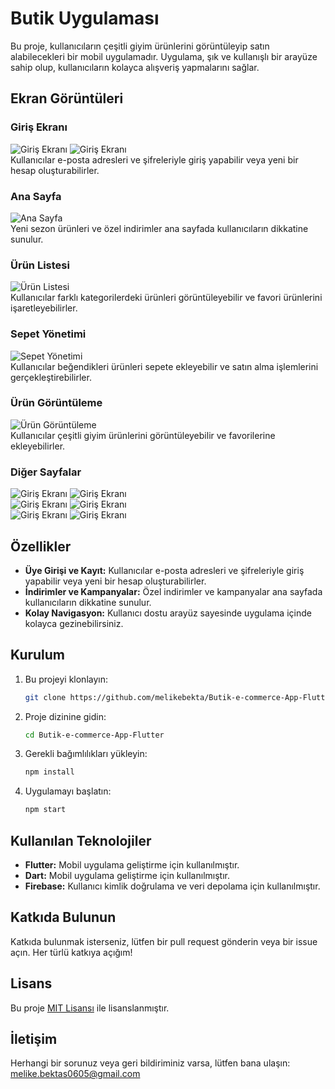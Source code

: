 # Butik Uygulaması

Bu proje, kullanıcıların çeşitli giyim ürünlerini görüntüleyip satın alabilecekleri bir mobil uygulamadır. Uygulama, şık ve kullanışlı bir arayüze sahip olup, kullanıcıların kolayca alışveriş yapmalarını sağlar.

## Ekran Görüntüleri

### Giriş Ekranı
![Giriş Ekranı](assets/git-image/9.JPG)
![Giriş Ekranı](assets/git-image/6.JPG) <br>
Kullanıcılar e-posta adresleri ve şifreleriyle giriş yapabilir veya yeni bir hesap oluşturabilirler.

### Ana Sayfa
![Ana Sayfa](assets/git-image/1.JPG) <br>
Yeni sezon ürünleri ve özel indirimler ana sayfada kullanıcıların dikkatine sunulur.

### Ürün Listesi
![Ürün Listesi](assets/git-image/2.JPG) <br>
Kullanıcılar farklı kategorilerdeki ürünleri görüntüleyebilir ve favori ürünlerini işaretleyebilirler.

### Sepet Yönetimi
![Sepet Yönetimi](assets/git-image/4.JPG) <br>
Kullanıcılar beğendikleri ürünleri sepete ekleyebilir ve satın alma işlemlerini gerçekleştirebilirler.

### Ürün Görüntüleme
![Ürün Görüntüleme](assets/git-image/12.JPG) <br>
Kullanıcılar çeşitli giyim ürünlerini görüntüleyebilir ve favorilerine ekleyebilirler.


### Diğer Sayfalar
![Giriş Ekranı](assets/git-image/3.JPG)
![Giriş Ekranı](assets/git-image/5.JPG) <br>
![Giriş Ekranı](assets/git-image/7.JPG)
![Giriş Ekranı](assets/git-image/8.JPG) <br>
![Giriş Ekranı](assets/git-image/10.JPG)
![Giriş Ekranı](assets/git-image/11.JPG) <br>

## Özellikler
- **Üye Girişi ve Kayıt:** Kullanıcılar e-posta adresleri ve şifreleriyle giriş yapabilir veya yeni bir hesap oluşturabilirler.
- **İndirimler ve Kampanyalar:** Özel indirimler ve kampanyalar ana sayfada kullanıcıların dikkatine sunulur.
- **Kolay Navigasyon:** Kullanıcı dostu arayüz sayesinde uygulama içinde kolayca gezinebilirsiniz.


## Kurulum

1. Bu projeyi klonlayın:
    ```bash
    git clone https://github.com/melikebekta/Butik-e-commerce-App-Flutter.git
    ```
2. Proje dizinine gidin:
    ```bash
    cd Butik-e-commerce-App-Flutter
    ```
3. Gerekli bağımlılıkları yükleyin:
    ```bash
    npm install
    ```
4. Uygulamayı başlatın:
    ```bash
    npm start
    ```

## Kullanılan Teknolojiler

- **Flutter:** Mobil uygulama geliştirme için kullanılmıştır.
- **Dart:** Mobil uygulama geliştirme için kullanılmıştır.
- **Firebase:** Kullanıcı kimlik doğrulama ve veri depolama için kullanılmıştır.

## Katkıda Bulunun

Katkıda bulunmak isterseniz, lütfen bir pull request gönderin veya bir issue açın. Her türlü katkıya açığım!

## Lisans

Bu proje [MIT Lisansı](LICENSE) ile lisanslanmıştır.

## İletişim

Herhangi bir sorunuz veya geri bildiriminiz varsa, lütfen bana ulaşın: [melike.bektas0605@gmail.com](melike.bektas0605@gmail.com)
